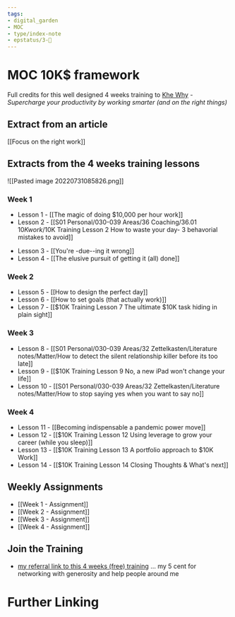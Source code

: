 ```yaml
---
tags: 
- digital_garden
- MOC
- type/index-note
- epstatus/3-🌳
---
```

# MOC 10K$ framework

Full credits for this well designed 4 weeks training to [Khe Why](https://radreads.co/) - *Supercharge your productivity by working smarter (and on the right things)*

## Extract from an article
[[Focus on the right work]]

## Extracts from the 4 weeks training lessons

![[Pasted image 20220731085826.png]]
### Week 1
+ Lesson 1 - [[The magic of doing $10,000 per hour work]]
+ Lesson 2 - [[S01 Personal/030-039 Areas/36 Coaching/36.01 $10K work/$10K Training Lesson 2 How to waste your day- 3 behavorial mistakes to avoid]]
- Lesson 3 - [[You're -due--ing it wrong]]
- Lesson 4 - [[The elusive pursuit of getting it (all) done]]

### Week 2
- Lesson 5 - [[How to design the perfect day]]
- Lesson 6 - [[How to set goals (that actually work)]]
- Lesson 7 - [[$10K Training Lesson 7 The ultimate $10K task hiding in plain sight]]

### Week 3
- Lesson 8 - [[S01 Personal/030-039 Areas/32 Zettelkasten/Literature notes/Matter/How to detect the silent relationship killer before its too late]]
- Lesson 9 - [[$10K Training Lesson 9 No, a new iPad won't change your life]]
- Lesson 10 - [[S01 Personal/030-039 Areas/32 Zettelkasten/Literature notes/Matter/How to stop saying yes when you want to say no]]

### Week 4
- Lesson 11 - [[Becoming indispensable a pandemic power move]]
- Lesson 12 - [[$10K Training Lesson 12 Using leverage to grow your career (while you sleep)]]
- Lesson 13 - [[$10K Training Lesson 13 A portfolio approach to $10K Work]]
- Lesson 14 - [[$10K Training Lesson 14 Closing Thoughts & What's next]]

## Weekly Assignments
+ [[Week 1 - Assignment]]
+ [[Week 2 - Assignment]]
+ [[Week 3 - Assignment]]
+ [[Week 4 - Assignment]]

## Join the Training
+ [my referral link to this 4 weeks (free) training](https://sparklp.co/4e67ae84) ... my 5 cent for networking with generosity and help people around me

# Further Linking